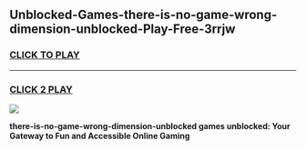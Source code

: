 
## Unblocked-Games-there-is-no-game-wrong-dimension-unblocked-Play-Free-3rrjw
<h3>
<a href="https://premium76.site?title=there-is-no-game-wrong-dimension-unblocked&ref=19M">CLICK TO PLAY</a></h3>
<hr>

<h3>
<a href="https://premium76.site?title=there-is-no-game-wrong-dimension-unblocked&ref=19M">CLICK 2 PLAY</a>
  
</h3>

<a href="https://premium76.site?title=there-is-no-game-wrong-dimension-unblocked&ref=19M"><img src="https://clearcache.store/games.png"></a>


**there-is-no-game-wrong-dimension-unblocked games unblocked: Your Gateway to Fun and Accessible Online Gaming**
